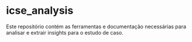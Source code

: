 # icse_analysis
Este repositório contém as ferramentas e documentação necessárias para analisar e extrair insights para o estudo de caso.
